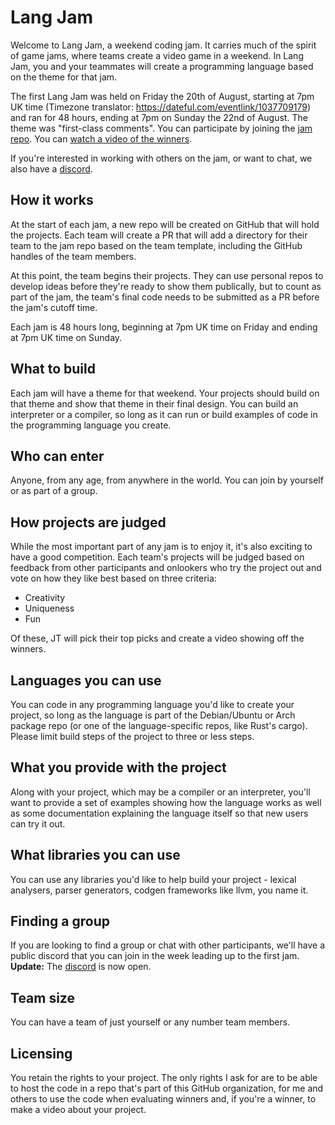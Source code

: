 # Lang Jam

Welcome to Lang Jam, a weekend coding jam. It carries much of the spirit of game jams, where teams create a video game in a weekend. In Lang Jam, you and your teammates will create a programming language based on the theme for that jam.

The first Lang Jam was held on Friday the 20th of August, starting at 7pm UK time (Timezone translator: https://dateful.com/eventlink/1037709179) and ran for 48 hours, ending at 7pm on Sunday the 22nd of August. The theme was "first-class comments". You can participate by joining the [jam repo](https://github.com/langjam/jam0001). You can [watch a video of the winners](https://www.youtube.com/watch?v=j7VAw8UfMeA).

If you're interested in working with others on the jam, or want to chat, we also have a [discord](https://discord.gg/YxuJPVuyQ9).

## How it works

At the start of each jam, a new repo will be created on GitHub that will hold the projects. Each team will create a PR that will add a directory for their team to the jam repo based on the team template, including the GitHub handles of the team members.

At this point, the team begins their projects. They can use personal repos to develop ideas before they're ready to show them publically, but to count as part of the jam, the team's final code needs to be submitted as a PR before the jam's cutoff time.

Each jam is 48 hours long, beginning at 7pm UK time on Friday and ending at 7pm UK time on Sunday.

## What to build

Each jam will have a theme for that weekend. Your projects should build on that theme and show that theme in their final design. You can build an interpreter or a compiler, so long as it can run or build examples of code in the programming language you create.

## Who can enter

Anyone, from any age, from anywhere in the world. You can join by yourself or as part of a group.

## How projects are judged

While the most important part of any jam is to enjoy it, it's also exciting to have a good competition. Each team's projects will be judged based on feedback from other participants and onlookers who try the project out and vote on how they like best based on three criteria:

* Creativity
* Uniqueness
* Fun

Of these, JT will pick their top picks and create a video showing off the winners.

## Languages you can use

You can code in any programming language you'd like to create your project, so long as the language is part of the Debian/Ubuntu or Arch package repo (or one of the language-specific repos, like Rust's cargo). Please limit build steps of the project to three or less steps.

## What you provide with the project

Along with your project, which may be a compiler or an interpreter, you'll want to provide a set of examples showing how the language works as well as some documentation explaining the language itself so that new users can try it out.

## What libraries you can use

You can use any libraries you'd like to help build your project - lexical analysers, parser generators, codgen frameworks like llvm, you name it.

## Finding a group

If you are looking to find a group or chat with other participants, we'll have a public discord that you can join in the week leading up to the first jam. **Update:** The [discord](https://discord.gg/YxuJPVuyQ9) is now open.

## Team size

You can have a team of just yourself or any number team members.

## Licensing

You retain the rights to your project. The only rights I ask for are to be able to host the code in a repo that's part of this GitHub organization, for me and others to use the code when evaluating winners and, if you're a winner, to make a video about your project.
